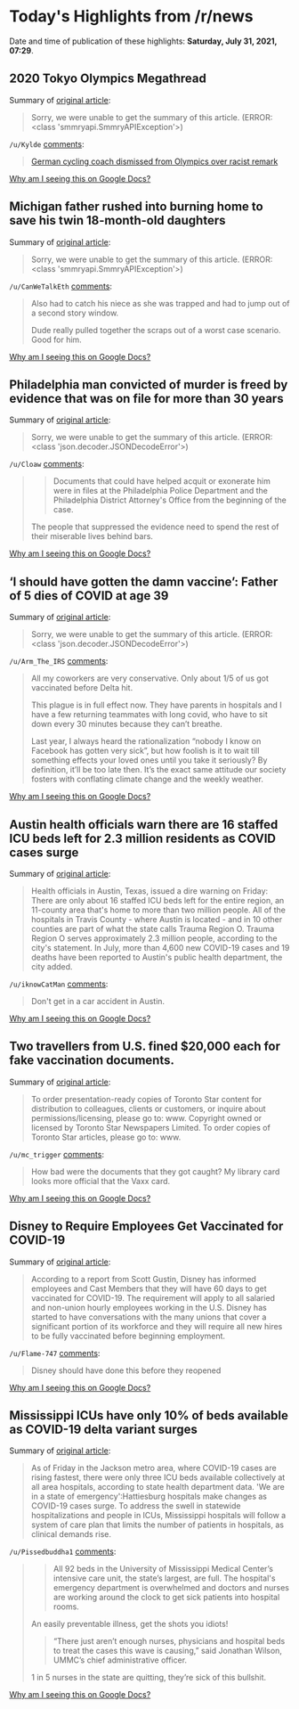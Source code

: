 # Today's Highlights from /r/news

Date and time of publication of these highlights: **Saturday, July 31, 2021, 07:29**.

## 2020 Tokyo Olympics Megathread

Summary of [original article](https://www.reddit.com/r/news/comments/ooqc6i/2020_tokyo_olympics_megathread/):

> Sorry, we were unable to get the summary of this article. (ERROR: <class 'smmryapi.SmmryAPIException'>)

`/u/Kylde` [comments](https://www.reddit.com/r/news/comments/ooqc6i/2020_tokyo_olympics_megathread/):

> [German cycling coach dismissed from Olympics over racist remark](https://www.cnn.com/2021/07/29/sport/german-cycling-coach-dismissed-scli-intl-spt/index.html?utm_source=feedburner&utm_medium=feed&utm_campaign=Feed%3A+rss%2Fcnn_latest+%28RSS%3A+CNN+-+Most+Recent%29)

[Why am I seeing this on Google Docs?](https://docs.google.com/document/d/1Dc6We63vOXIZsc0op-Bt4abqkYjXzOigalQqFxmvvbM/edit?usp=sharing)

## Michigan father rushed into burning home to save his twin 18-month-old daughters

Summary of [original article](https://www.cnn.com/2021/07/31/us/michigan-dad-saves-daughters-in-house-fire/index.html):

> Sorry, we were unable to get the summary of this article. (ERROR: <class 'smmryapi.SmmryAPIException'>)

`/u/CanWeTalkEth` [comments](https://www.reddit.com/r/news/comments/ov26yq/michigan_father_rushed_into_burning_home_to_save/):

> Also had to catch his niece as she was trapped and had to jump out of a second story window.
> 
> Dude really pulled together the scraps out of a worst case scenario. Good for him.

[Why am I seeing this on Google Docs?](https://docs.google.com/document/d/1Dc6We63vOXIZsc0op-Bt4abqkYjXzOigalQqFxmvvbM/edit?usp=sharing)

## Philadelphia man convicted of murder is freed by evidence that was on file for more than 30 years

Summary of [original article](https://edition.cnn.com/2021/07/31/us/curtis-crosland-philadelphia-murder-exoneration/index.html):

> Sorry, we were unable to get the summary of this article. (ERROR: <class 'json.decoder.JSONDecodeError'>)

`/u/Cloaw` [comments](https://www.reddit.com/r/news/comments/ov2yl5/philadelphia_man_convicted_of_murder_is_freed_by/):

> > Documents that could have helped acquit or exonerate him were in files at the Philadelphia Police Department and the Philadelphia District Attorney's Office from the beginning of the case.
> 
> The people that suppressed the evidence need to spend the rest of their miserable lives behind bars.

[Why am I seeing this on Google Docs?](https://docs.google.com/document/d/1Dc6We63vOXIZsc0op-Bt4abqkYjXzOigalQqFxmvvbM/edit?usp=sharing)

## ‘I should have gotten the damn vaccine’: Father of 5 dies of COVID at age 39

Summary of [original article](https://www.nbc12.com/2021/07/30/i-should-have-gotten-damn-vaccine-father-5-dies-covid-age-39/):

> Sorry, we were unable to get the summary of this article. (ERROR: <class 'json.decoder.JSONDecodeError'>)

`/u/Arm_The_IRS` [comments](https://www.reddit.com/r/news/comments/ov6pmw/i_should_have_gotten_the_damn_vaccine_father_of_5/):

> All my coworkers are very conservative. Only about 1/5 of us got vaccinated before Delta hit.
> 
> This plague is in full effect now. They have parents in hospitals and I have a few returning teammates with long covid, who have to sit down every 30 minutes because they can’t breathe.
> 
> Last year, I always heard the rationalization “nobody I know on Facebook has gotten very sick”, but how foolish is it to wait till something effects your loved ones until you take it seriously? By definition, it’ll be too late then. It’s the exact same attitude our society fosters with conflating climate change and the weekly weather.

[Why am I seeing this on Google Docs?](https://docs.google.com/document/d/1Dc6We63vOXIZsc0op-Bt4abqkYjXzOigalQqFxmvvbM/edit?usp=sharing)

## Austin health officials warn there are 16 staffed ICU beds left for 2.3 million residents as COVID cases surge

Summary of [original article](https://www.cbsnews.com/news/16-icu-beds-for-2-3-million-austin-residents-covid-surge/):

> Health officials in Austin, Texas, issued a dire warning on Friday: There are only about 16 staffed ICU beds left for the entire region, an 11-county area that's home to more than two million people. All of the hospitals in Travis County - where Austin is located - and in 10 other counties are part of what the state calls Trauma Region O. Trauma Region O serves approximately 2.3 million people, according to the city's statement. In July, more than 4,600 new COVID-19 cases and 19 deaths have been reported to Austin's public health department, the city added.

`/u/iknowCatMan` [comments](https://www.reddit.com/r/news/comments/ov1799/austin_health_officials_warn_there_are_16_staffed/):

> Don't get in a car accident in Austin.

[Why am I seeing this on Google Docs?](https://docs.google.com/document/d/1Dc6We63vOXIZsc0op-Bt4abqkYjXzOigalQqFxmvvbM/edit?usp=sharing)

## Two travellers from U.S. fined $20,000 each for fake vaccination documents.

Summary of [original article](https://www.thestar.com/news/canada/2021/07/30/two-travellers-from-us-fined-20000-each-for-fake-vaccination-documents.html):

> To order presentation-ready copies of Toronto Star content for distribution to colleagues, clients or customers, or inquire about permissions/licensing, please go to: www. Copyright owned or licensed by Toronto Star Newspapers Limited. To order copies of Toronto Star articles, please go to: www.

`/u/mc_trigger` [comments](https://www.reddit.com/r/news/comments/ouqyz0/two_travellers_from_us_fined_20000_each_for_fake/):

> How bad were the documents that they got caught?  My library card looks more official that the Vaxx card.

[Why am I seeing this on Google Docs?](https://docs.google.com/document/d/1Dc6We63vOXIZsc0op-Bt4abqkYjXzOigalQqFxmvvbM/edit?usp=sharing)

## Disney to Require Employees Get Vaccinated for COVID-19

Summary of [original article](https://blogmickey.com/2021/07/disney-to-require-employees-get-vaccinated-for-covid-19/):

> According to a report from Scott Gustin, Disney has informed employees and Cast Members that they will have 60 days to get vaccinated for COVID-19. The requirement will apply to all salaried and non-union hourly employees working in the U.S. Disney has started to have conversations with the many unions that cover a significant portion of its workforce and they will require all new hires to be fully vaccinated before beginning employment.

`/u/Flame-747` [comments](https://www.reddit.com/r/news/comments/outcqz/disney_to_require_employees_get_vaccinated_for/):

> Disney should have done this before they reopened

[Why am I seeing this on Google Docs?](https://docs.google.com/document/d/1Dc6We63vOXIZsc0op-Bt4abqkYjXzOigalQqFxmvvbM/edit?usp=sharing)

## Mississippi ICUs have only 10% of beds available as COVID-19 delta variant surges

Summary of [original article](https://www.clarionledger.com/story/news/local/2021/07/30/ummc-other-jackson-area-hospitals-out-beds-covid-19-cases-rise/5430166001/):

> As of Friday in the Jackson metro area, where COVID-19 cases are rising fastest, there were only three ICU beds available collectively at all area hospitals, according to state health department data. 'We are in a state of emergency':Hattiesburg hospitals make changes as COVID-19 cases surge. To address the swell in statewide hospitalizations and people in ICUs, Mississippi hospitals will follow a system of care plan that limits the number of patients in hospitals, as clinical demands rise.

`/u/Pissedbuddha1` [comments](https://www.reddit.com/r/news/comments/ouwdn3/mississippi_icus_have_only_10_of_beds_available/):

> >All 92 beds in the University of Mississippi Medical Center’s intensive care unit, the state’s largest, are full. The hospital's emergency department is overwhelmed and doctors and nurses are working around the clock to get sick patients into hospital rooms. 
> 
> An easily preventable illness, get the shots you idiots!
> 
> >“There just aren’t enough nurses, physicians and hospital beds to treat the cases this wave is causing,” said Jonathan Wilson, UMMC’s chief administrative officer.
> 
> 1 in 5 nurses in the state are quitting, they’re sick of this bullshit.

[Why am I seeing this on Google Docs?](https://docs.google.com/document/d/1Dc6We63vOXIZsc0op-Bt4abqkYjXzOigalQqFxmvvbM/edit?usp=sharing)

